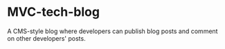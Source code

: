 # MVC-tech-blog
A CMS-style blog where developers can publish blog posts and comment on other developers' posts.
